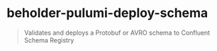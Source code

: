 # beholder-pulumi-deploy-schema

> Validates and deploys a Protobuf or AVRO schema to Confluent Schema Registry
